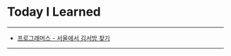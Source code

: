 # Today I Learned

- - -

- [프로그래머스 - 서울에서 김서방 찾기](https://github.com/VincentGeranium/Algorithm-Study/tree/master/Algorithm-Practice/2020-06-07-Algorithm-Practice-1.playground)

- - -
